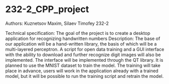 # 232-2_CPP_project
Authors: Kuznetsov Maxim, Silaev Timofey 232-2

Technical specification:
The goal of the project is to create a desktop application for recognizing handwritten numbers
Description:
The base of our application will be a hand-written library, the basis of which will be a multi-layered perceptron. A script for open data training and a GUI interface with the ability to download and further recognize digit images will also be implemented.
The interface will be implemented through the QT library. It is planned to use the MNIST dataset to train the model. The training will take place in advance, users will work in the application already with a trained model, but it will be possible to run the training script and retrain the model.
